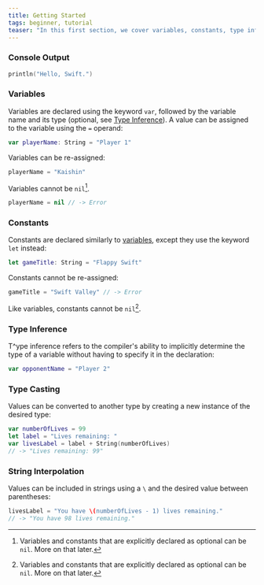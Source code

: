 ```yaml
---
title: Getting Started
tags: beginner, tutorial
teaser: "In this first section, we cover variables, constants, type inference, casting and string interpolation."
---
```


### Console Output

~~~swift
println("Hello, Swift.")
~~~

### Variables

Variables are declared using the keyword `var`, followed by the variable name
and its type (optional, see [Type Inference](#type-inference)). A value can be assigned to the variable
using the `=` operand:

~~~swift
var playerName: String = "Player 1"
~~~

Variables can be re-assigned:

~~~swift
playerName = "Kaishin"
~~~

Variables cannot be `nil`[^1].

~~~swift
playerName = nil // -> Error
~~~

### Constants

Constants are declared similarly to [variables](#variables), except they use the
keyword `let` instead:

~~~swift
let gameTitle: String = "Flappy Swift"
~~~

Constants cannot be re-assigned:

~~~swift
gameTitle = "Swift Valley" // -> Error
~~~

Like variables, constants cannot be `nil`[^1].

### Type Inference

T^ype inference refers to the compiler's ability
to implicitly determine the type of a variable without having to
specify it in the declaration:

~~~swift
var opponentName = "Player 2"
~~~

### Type Casting

Values can be converted to another type by creating a new instance of the
desired type:

~~~swift
var numberOfLives = 99
let label = "Lives remaining: "
var livesLabel = label + String(numberOfLives)
// -> "Lives remaining: 99"
~~~

### String Interpolation

Values can be included in strings using a `\` and the desired value between
parentheses:

~~~swift
livesLabel = "You have \(numberOfLives - 1) lives remaining."
// -> "You have 98 lives remaining."
~~~

[^1]: Variables and constants that are explicitly declared as optional can be `nil`. More on that later.
